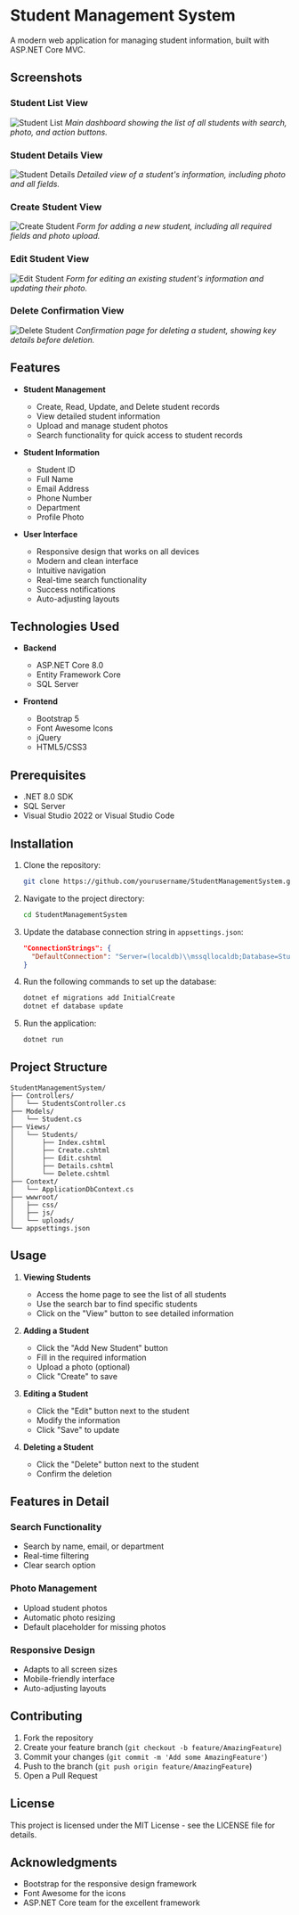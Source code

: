 # Student Management System

A modern web application for managing student information, built with ASP.NET Core MVC.

## Screenshots

### Student List View
![Student List](screenshots/student-list.png)
*Main dashboard showing the list of all students with search, photo, and action buttons.*

### Student Details View
![Student Details](screenshots/student-details.png)
*Detailed view of a student's information, including photo and all fields.*

### Create Student View
![Create Student](screenshots/create-student.png)
*Form for adding a new student, including all required fields and photo upload.*

### Edit Student View
![Edit Student](screenshots/edit-student.png)
*Form for editing an existing student's information and updating their photo.*

### Delete Confirmation View
![Delete Student](screenshots/delete-student.png)
*Confirmation page for deleting a student, showing key details before deletion.*

## Features

- **Student Management**
  - Create, Read, Update, and Delete student records
  - View detailed student information
  - Upload and manage student photos
  - Search functionality for quick access to student records

- **Student Information**
  - Student ID
  - Full Name
  - Email Address
  - Phone Number
  - Department
  - Profile Photo

- **User Interface**
  - Responsive design that works on all devices
  - Modern and clean interface
  - Intuitive navigation
  - Real-time search functionality
  - Success notifications
  - Auto-adjusting layouts

## Technologies Used

- **Backend**
  - ASP.NET Core 8.0
  - Entity Framework Core
  - SQL Server

- **Frontend**
  - Bootstrap 5
  - Font Awesome Icons
  - jQuery
  - HTML5/CSS3

## Prerequisites

- .NET 8.0 SDK
- SQL Server
- Visual Studio 2022 or Visual Studio Code

## Installation

1. Clone the repository:
   ```bash
   git clone https://github.com/yourusername/StudentManagementSystem.git
   ```

2. Navigate to the project directory:
   ```bash
   cd StudentManagementSystem
   ```

3. Update the database connection string in `appsettings.json`:
   ```json
   "ConnectionStrings": {
     "DefaultConnection": "Server=(localdb)\\mssqllocaldb;Database=Student_Information;Trusted_Connection=True;MultipleActiveResultSets=true"
   }
   ```

4. Run the following commands to set up the database:
   ```bash
   dotnet ef migrations add InitialCreate
   dotnet ef database update
   ```

5. Run the application:
   ```bash
   dotnet run
   ```

## Project Structure

```
StudentManagementSystem/
├── Controllers/
│   └── StudentsController.cs
├── Models/
│   └── Student.cs
├── Views/
│   └── Students/
│       ├── Index.cshtml
│       ├── Create.cshtml
│       ├── Edit.cshtml
│       ├── Details.cshtml
│       └── Delete.cshtml
├── Context/
│   └── ApplicationDbContext.cs
├── wwwroot/
│   ├── css/
│   ├── js/
│   └── uploads/
└── appsettings.json
```

## Usage

1. **Viewing Students**
   - Access the home page to see the list of all students
   - Use the search bar to find specific students
   - Click on the "View" button to see detailed information

2. **Adding a Student**
   - Click the "Add New Student" button
   - Fill in the required information
   - Upload a photo (optional)
   - Click "Create" to save

3. **Editing a Student**
   - Click the "Edit" button next to the student
   - Modify the information
   - Click "Save" to update

4. **Deleting a Student**
   - Click the "Delete" button next to the student
   - Confirm the deletion

## Features in Detail

### Search Functionality
- Search by name, email, or department
- Real-time filtering
- Clear search option

### Photo Management
- Upload student photos
- Automatic photo resizing
- Default placeholder for missing photos

### Responsive Design
- Adapts to all screen sizes
- Mobile-friendly interface
- Auto-adjusting layouts

## Contributing

1. Fork the repository
2. Create your feature branch (`git checkout -b feature/AmazingFeature`)
3. Commit your changes (`git commit -m 'Add some AmazingFeature'`)
4. Push to the branch (`git push origin feature/AmazingFeature`)
5. Open a Pull Request

## License

This project is licensed under the MIT License - see the LICENSE file for details.

## Acknowledgments

- Bootstrap for the responsive design framework
- Font Awesome for the icons
- ASP.NET Core team for the excellent framework 